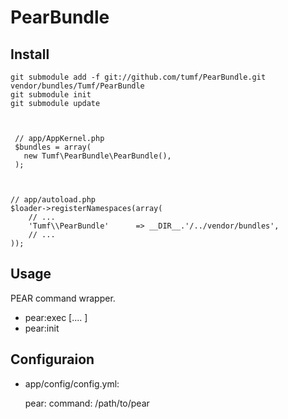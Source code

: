 PearBundle
==========

Install
-------

    git submodule add -f git://github.com/tumf/PearBundle.git vendor/bundles/Tumf/PearBundle
    git submodule init
    git submodule update



     // app/AppKernel.php
     $bundles = array(
       new Tumf\PearBundle\PearBundle(),
     );



    // app/autoload.php
    $loader->registerNamespaces(array(
        // ...
        'Tumf\\PearBundle'      => __DIR__.'/../vendor/bundles',
        // ...
    ));


Usage
-----

PEAR command wrapper.

* pear:exec <command> [<args>.... ]
* pear:init
 

Configuraion
------------

* app/config/config.yml:

     pear:
       command: /path/to/pear
      
